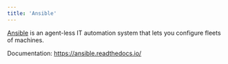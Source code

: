 ```yaml
---
title: 'Ansible'
---
```


[Ansible](https://github.com/ansible/ansible) is an agent-less IT automation system that lets you configure fleets of machines.

Documentation: <https://ansible.readthedocs.io/>
